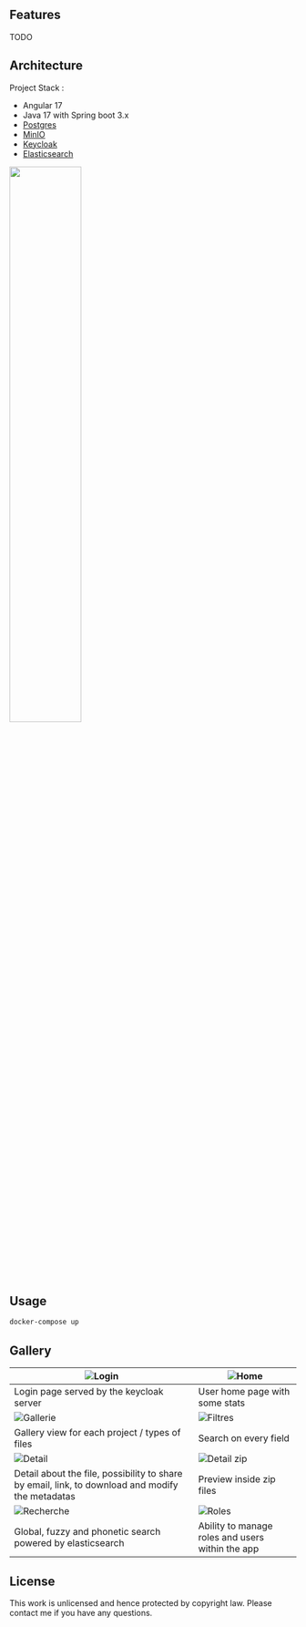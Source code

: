 ## Features

TODO

## Architecture

Project Stack :
- Angular 17
- Java 17 with Spring boot 3.x
- [Postgres](https://github.com/postgres/postgres)
- [MinIO](https://github.com/minio/minio)
- [Keycloak](https://github.com/keycloak/keycloak)
- [Elasticsearch](https://github.com/elastic/elasticsearch)


<img width=50% src="https://github.com/user-attachments/assets/33a86e71-f8be-417e-a1f9-d06ef847b316">

## Usage

```bash
docker-compose up
```


## Gallery

| ![Login](https://github.com/user-attachments/assets/0827928a-391f-4f41-a77c-a700969aecd8) | ![Home](https://github.com/user-attachments/assets/a9df78b5-fc14-44f3-a393-9fb82b255c9e) |
| -- | -- |
| Login page served by the keycloak server | User home page with some stats |
| ![Gallerie](https://github.com/user-attachments/assets/d374cfa7-2a6d-4aae-84d5-b7c530c3bc4a) | ![Filtres](https://github.com/user-attachments/assets/0ad0e98c-da69-4545-928d-3f4f08ecfbfe) |
| Gallery view for each project / types of files | Search on every field |
| ![Detail](https://github.com/user-attachments/assets/47a02228-0f55-4597-b500-f236eafd1f22) | ![Detail zip](https://github.com/user-attachments/assets/7408016b-97fe-4088-b456-e707c3d1cfd4) |
| Detail about the file, possibility to share by email, link, to download and modify the metadatas | Preview inside zip files |
| ![Recherche](https://github.com/user-attachments/assets/a6ffc9ad-ffe6-4813-a425-3e9e580feda0) | ![Roles](https://github.com/user-attachments/assets/e0bc50c9-5b6b-4f28-a0b5-3fea8e38e827) |
| Global, fuzzy and phonetic search powered by elasticsearch | Ability to manage roles and users within the app | 

## License

This work is unlicensed and hence protected by copyright law. Please contact me if you have any questions.
